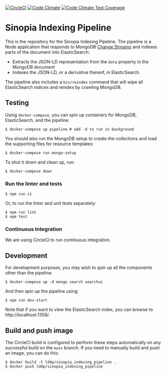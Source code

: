 [![CircleCI](https://circleci.com/gh/LD4P/sinopia_indexing_pipeline.svg?style=svg)](https://circleci.com/gh/LD4P/sinopia_indexing_pipeline)
[![Code Climate](https://codeclimate.com/github/LD4P/sinopia_indexing_pipeline/badges/gpa.svg)](https://codeclimate.com/github/LD4P/sinopia_indexing_pipeline)
[![Code Climate Test Coverage](https://codeclimate.com/github/LD4P/sinopia_indexing_pipeline/badges/coverage.svg)](https://codeclimate.com/github/LD4P/sinopia_indexing_pipeline/coverage)

# Sinopia Indexing Pipeline

This is the repository for the Sinopia Indexing Pipeline. The pipeline is a Node application that
responds to MongoDB [Change Streams](https://docs.mongodb.com/manual/changeStreams/) and
indexes parts of the document into ElasticSearch:

* Extracts the JSON-LD representation from the `data` property in the MongoDB document
* Indexes the JSON-LD, or a derivative thereof, in ElasticSearch.

The pipeline also includes a `bin/reindex` command that will wipe all ElasticSearch indices and reindex by crawling MongoDB.


## Testing

Using `docker-compose`, you can spin up containers for MongoDB, ElasticSearch, and
the pipeline:

```shell
$ docker-compose up pipeline # add -d to run in background
```

You should also run the MongoDB setup to create the collections and load the
supporting files for resource templates:

```shell
$ docker-compose run mongo-setup
```

To shut it down and clean up, run:

```shell
$ docker-compose down
```

### Run the linter and tests

```shell
$ npm run ci
```

Or, to run the linter and unit tests separately:

```shell
$ npm run lint
$ npm test
```

### Continuous Integration

We are using CircleCI to run continuous integration.

## Development

For development purposes, you may wish to spin up all the components other than the
pipeline:

```shell
$ docker-compose up -d mongo search searchui
```

And then spin up the pipeline using:

```shell
$ npm run dev-start
```

Note that if you want to view the ElasticSearch index, you can browse to http://localhost:1358/.

## Build and push image

The CircleCI build is configured to perform these steps automatically on any successful build on the `main` branch. If you need to manually build and push an image, you can do this:

```shell
$ docker build -t ld4p/sinopia_indexing_pipeline .
$ docker push ld4p/sinopia_indexing_pipeline
```
